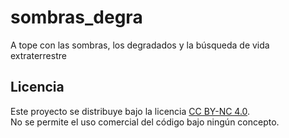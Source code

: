 # sombras_degra
A tope con las sombras, los degradados y la búsqueda de vida extraterrestre


## Licencia

Este proyecto se distribuye bajo la licencia [CC BY-NC 4.0](http://creativecommons.org/licenses/by-nc/4.0/).  
No se permite el uso comercial del código bajo ningún concepto.


